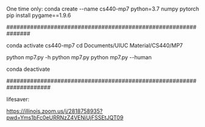One time only:
conda create --name cs440-mp7 python=3.7 numpy pytorch
pip install pygame==1.9.6

###############################################################

conda activate cs440-mp7
cd Documents/UIUC Material/CS440/MP7

python mp7.py -h
python mp7.py
python mp7.py --human

conda deactivate

#####################################################################

lifesaver:

https://illinois.zoom.us/j/2818758935?pwd=Yms1bFc0eURRNzZ4VENiUjFSSEtJQT09

